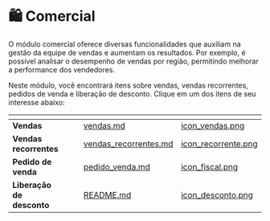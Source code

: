 # 🛍️ Comercial

O módulo comercial oferece diversas funcionalidades que auxiliam na gestão da equipe de vendas e aumentam os resultados. Por exemplo, é possível analisar o desempenho de vendas por região, permitindo melhorar a performance dos vendedores.

Neste módulo, você encontrará itens sobre vendas, vendas recorrentes, pedidos de venda e liberação de desconto. Clique em um dos itens de seu interesse abaixo:

<table data-view="cards">
    <thead>
        <tr>
            <th></th>
            <th></th>
            <th></th>
            <th data-hidden data-card-target data-type="content-ref"></th>
            <th data-hidden data-card-cover data-type="files"></th>
        </tr>
    </thead>
        <tbody>
            <tr>
                <td>
                    <strong>Vendas</strong>
                </td>
                <td></td>
                <td></td>
                <td>
                    <a href="/erp-v2/funcionalidades/comercial/vendas.md">vendas.md</a>
                </td>
                <td>
                    <a href="/erp-v2/assets/funcionalidades/icon_vendas.png">icon_vendas.png</a>
                </td>
            </tr>
            <tr>
                <td>
                    <strong>Vendas recorrentes</strong>
                </td>
                <td></td>
                <td></td>
                <td>
                    <a href="/erp-v2/funcionalidades/comercial/vendas_recorrentes.md">vendas_recorrentes.md</a>
                </td>
                <td>
                    <a href="/erp-v2/assets/funcionalidades/icon_recorrente.png">icon_recorrente.png</a>
                </td>
            </tr>
            <tr>
                <td>
                    <strong>Pedido de venda</strong>
                </td>
                <td></td>
                <td></td>
                <td>
                    <a href="/erp-v2/funcionalidades/comercial/pedido_venda.md">pedido_venda.md</a>
                </td>
                <td>
                    <a href="/erp-v2/assets/funcionalidades/icon_fiscal.png">icon_fiscal.png</a>
                </td>
            </tr>
            <tr>
                <td>
                    <strong>Liberação de desconto</strong>
                </td>
                <td></td>
                <td></td>
                <td>
                    <a href="/erp-v2/funcionalidades/comercial/README.md">README.md</a>
                </td>
                <td>
                    <a href="/erp-v2/assets/funcionalidades/icon_desconto.png">icon_desconto.png</a>
                </td>
            </tr>
        </tbody>
</table>